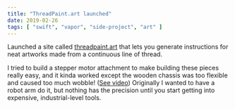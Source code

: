 ```yaml
---
title: "ThreadPaint.art launched"
date: 2019-02-26
tags: [ "swift", "vapor", "side-project", "art" ]
---
```


Launched a site called [threadpaint.art](https://www.threadpaint.art) that lets you generate instructions for neat artworks made from a continuous line of thread. 

I tried to build a stepper motor attachment to make building these pieces really easy, and it kinda worked except the wooden chassis was too flexible and caused too much wobble! ([See video](https://streamable.com/jh2uk)) Originally I wanted to have a robot arm do it, but nothing has the precision until you start getting into expensive, industrial-level tools.

